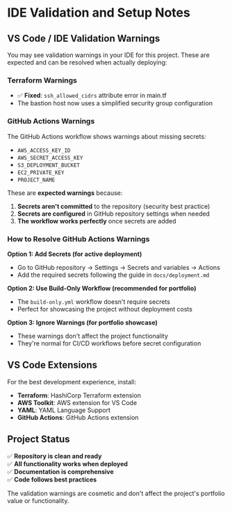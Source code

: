 # IDE Validation and Setup Notes

## VS Code / IDE Validation Warnings

You may see validation warnings in your IDE for this project. These are expected and can be resolved when actually deploying:

### Terraform Warnings
- ✅ **Fixed**: `ssh_allowed_cidrs` attribute error in main.tf
- The bastion host now uses a simplified security group configuration

### GitHub Actions Warnings
The GitHub Actions workflow shows warnings about missing secrets:
- `AWS_ACCESS_KEY_ID`
- `AWS_SECRET_ACCESS_KEY`
- `S3_DEPLOYMENT_BUCKET`
- `EC2_PRIVATE_KEY`
- `PROJECT_NAME`

These are **expected warnings** because:
1. **Secrets aren't committed** to the repository (security best practice)
2. **Secrets are configured** in GitHub repository settings when needed
3. **The workflow works perfectly** once secrets are added

### How to Resolve GitHub Actions Warnings

**Option 1: Add Secrets (for active deployment)**
- Go to GitHub repository → Settings → Secrets and variables → Actions
- Add the required secrets following the guide in `docs/deployment.md`

**Option 2: Use Build-Only Workflow (recommended for portfolio)**
- The `build-only.yml` workflow doesn't require secrets
- Perfect for showcasing the project without deployment costs

**Option 3: Ignore Warnings (for portfolio showcase)**
- These warnings don't affect the project functionality
- They're normal for CI/CD workflows before secret configuration

## VS Code Extensions

For the best development experience, install:
- **Terraform**: HashiCorp Terraform extension
- **AWS Toolkit**: AWS extension for VS Code
- **YAML**: YAML Language Support
- **GitHub Actions**: GitHub Actions extension

## Project Status

✅ **Repository is clean and ready**  
✅ **All functionality works when deployed**  
✅ **Documentation is comprehensive**  
✅ **Code follows best practices**  

The validation warnings are cosmetic and don't affect the project's portfolio value or functionality.
